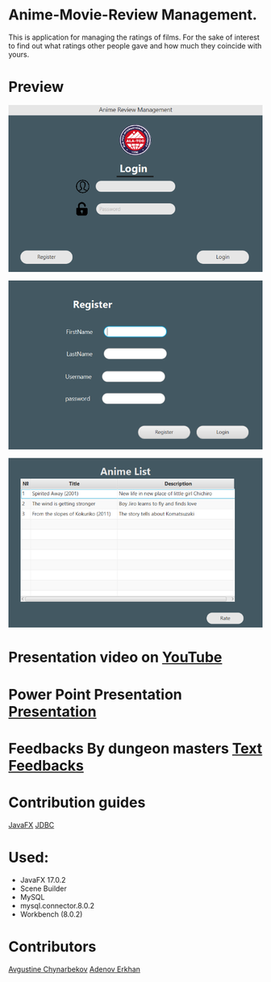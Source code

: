 # Anime-Movie-Review Management.

This is application for managing the ratings of films.
For the sake of interest to find out what ratings other people gave and how much they coincide with yours. 

# Preview
![login](https://github.com/NPaugust/FInal-Group-Project-OOP-/blob/main/screenshots/login.png)

![register](https://github.com/NPaugust/FInal-Group-Project-OOP-/blob/main/screenshots/register.png)

![animelist](https://github.com/NPaugust/FInal-Group-Project-OOP-/blob/main/screenshots/animelist.png)

# Presentation video on [YouTube](https://www.youtube.com/watch?v=iIzE9gGng40)

# Power Point Presentation [Presentation](https://github.com/NPaugust/FInal-Group-Project-OOP-/files/7824670/Final-OOP-Project.Presentation.pdf)

# Feedbacks By dungeon masters [Text Feedbacks](https://github.com/NPaugust/FInal-Group-Project-OOP-/files/7824783/Feedbacks-Final-OOP.pptx)

# Contribution guides 
[JavaFX](https://www.youtube.com/watch?v=HBBtlwGpBek)
[JDBC](https://www.youtube.com/watch?v=e8g9eNnFpHQ)

# Used:
- JavaFX 17.0.2 
- Scene Builder
- MySQL 
- mysql.connector.8.0.2
- Workbench (8.0.2)

# Contributors 
[Avgustine Chynarbekov](https://github.com/NPaugust)
[Adenov Erkhan](https://github.com/GalliFrey7)
